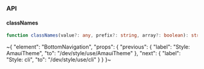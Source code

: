 

### API

#### classNames

```ts
function classNames(value?: any, prefix?: string, array?: boolean): string;
```


~{
  "element": "BottomNavigation",
  "props": {
    "previous": {
      "label": "Style: AmauiTheme",
      "to": "/dev/style/use/AmauiTheme"
    },
    "next": {
      "label": "Style: cli",
      "to": "/dev/style/use/cli"
    }
  }
}~